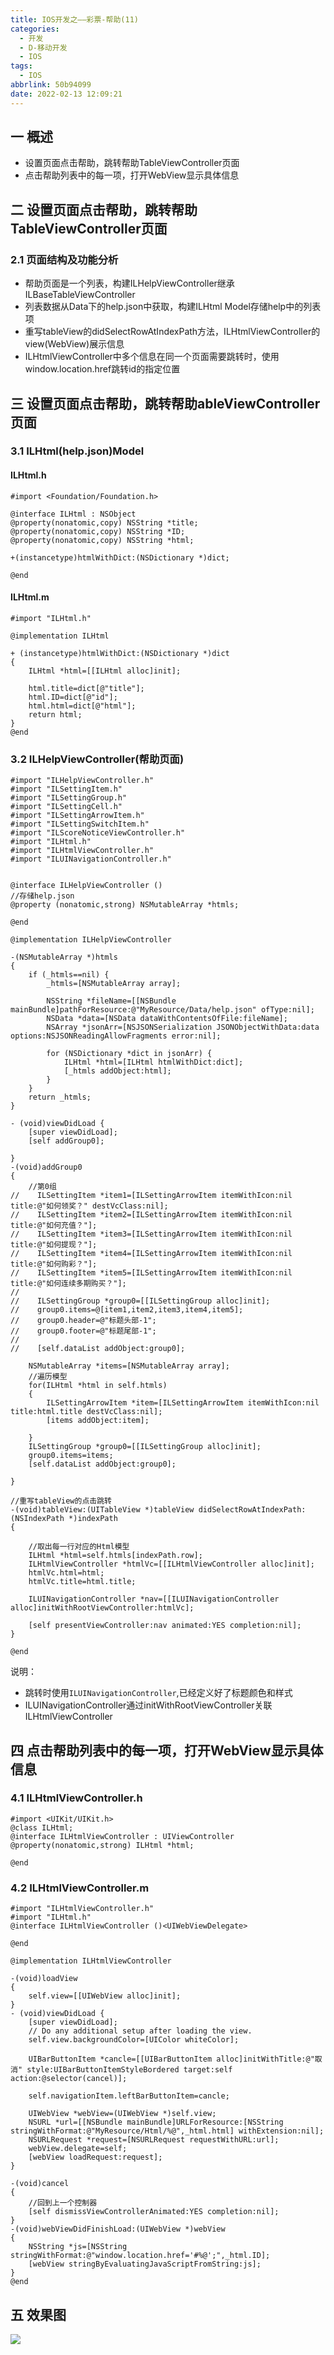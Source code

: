 ```yaml
---
title: IOS开发之——彩票-帮助(11)
categories:
  - 开发
  - D-移动开发
  - IOS
tags:
  - IOS
abbrlink: 50b94099
date: 2022-02-13 12:09:21
---
```

## 一 概述

* 设置页面点击帮助，跳转帮助TableViewController页面
* 点击帮助列表中的每一项，打开WebView显示具体信息

<!--more-->

## 二 设置页面点击帮助，跳转帮助TableViewController页面

### 2.1 页面结构及功能分析

* 帮助页面是一个列表，构建ILHelpViewController继承ILBaseTableViewController
* 列表数据从Data下的help.json中获取，构建ILHtml Model存储help中的列表项
* 重写tableView的didSelectRowAtIndexPath方法，ILHtmlViewController的view(WebView)展示信息
* ILHtmlViewController中多个信息在同一个页面需要跳转时，使用window.location.href跳转id的指定位置

##  三 设置页面点击帮助，跳转帮助ableViewController页面

### 3.1 ILHtml(help.json)Model

#### ILHtml.h

```
#import <Foundation/Foundation.h>

@interface ILHtml : NSObject
@property(nonatomic,copy) NSString *title;
@property(nonatomic,copy) NSString *ID;
@property(nonatomic,copy) NSString *html;

+(instancetype)htmlWithDict:(NSDictionary *)dict;

@end
```

####  ILHtml.m

```
#import "ILHtml.h"

@implementation ILHtml

+ (instancetype)htmlWithDict:(NSDictionary *)dict
{
    ILHtml *html=[[ILHtml alloc]init];
    
    html.title=dict[@"title"];
    html.ID=dict[@"id"];
    html.html=dict[@"html"];
    return html;
}
@end
```

### 3.2 ILHelpViewController(帮助页面)

```
#import "ILHelpViewController.h"
#import "ILSettingItem.h"
#import "ILSettingGroup.h"
#import "ILSettingCell.h"
#import "ILSettingArrowItem.h"
#import "ILSettingSwitchItem.h"
#import "ILScoreNoticeViewController.h"
#import "ILHtml.h"
#import "ILHtmlViewController.h"
#import "ILUINavigationController.h"


@interface ILHelpViewController ()
//存储help.json
@property (nonatomic,strong) NSMutableArray *htmls;

@end

@implementation ILHelpViewController

-(NSMutableArray *)htmls
{
    if (_htmls==nil) {
        _htmls=[NSMutableArray array];
        
        NSString *fileName=[[NSBundle mainBundle]pathForResource:@"MyResource/Data/help.json" ofType:nil];
        NSData *data=[NSData dataWithContentsOfFile:fileName];
        NSArray *jsonArr=[NSJSONSerialization JSONObjectWithData:data options:NSJSONReadingAllowFragments error:nil];

        for (NSDictionary *dict in jsonArr) {
            ILHtml *html=[ILHtml htmlWithDict:dict];
            [_htmls addObject:html];
        }
    }
    return _htmls;
}

- (void)viewDidLoad {
    [super viewDidLoad];
    [self addGroup0];

}
-(void)addGroup0
{
    //第0组
//    ILSettingItem *item1=[ILSettingArrowItem itemWithIcon:nil title:@"如何领奖？" destVcClass:nil];
//    ILSettingItem *item2=[ILSettingArrowItem itemWithIcon:nil title:@"如何充值？"];
//    ILSettingItem *item3=[ILSettingArrowItem itemWithIcon:nil title:@"如何提现？"];
//    ILSettingItem *item4=[ILSettingArrowItem itemWithIcon:nil title:@"如何购彩？"];
//    ILSettingItem *item5=[ILSettingArrowItem itemWithIcon:nil title:@"如何连续多期购买？"];
//
//    ILSettingGroup *group0=[[ILSettingGroup alloc]init];
//    group0.items=@[item1,item2,item3,item4,item5];
//    group0.header=@"标题头部-1";
//    group0.footer=@"标题尾部-1";
//
//    [self.dataList addObject:group0];
    
    NSMutableArray *items=[NSMutableArray array];
    //遍历模型
    for(ILHtml *html in self.htmls)
    {
        ILSettingArrowItem *item=[ILSettingArrowItem itemWithIcon:nil title:html.title destVcClass:nil];
        [items addObject:item];
        
    }
    ILSettingGroup *group0=[[ILSettingGroup alloc]init];
    group0.items=items;
    [self.dataList addObject:group0];

}

//重写tableView的点击跳转
-(void)tableView:(UITableView *)tableView didSelectRowAtIndexPath:(NSIndexPath *)indexPath
{
    
    //取出每一行对应的Html模型
    ILHtml *html=self.htmls[indexPath.row];
    ILHtmlViewController *htmlVc=[[ILHtmlViewController alloc]init];
    htmlVc.html=html;
    htmlVc.title=html.title;
    
    ILUINavigationController *nav=[[ILUINavigationController alloc]initWithRootViewController:htmlVc];
    
    [self presentViewController:nav animated:YES completion:nil];
}

@end
```

说明：

* 跳转时使用`ILUINavigationController`,已经定义好了标题颜色和样式
* ILUINavigationController通过initWithRootViewController关联ILHtmlViewController

## 四 点击帮助列表中的每一项，打开WebView显示具体信息

### 4.1 ILHtmlViewController.h

```
#import <UIKit/UIKit.h>
@class ILHtml;
@interface ILHtmlViewController : UIViewController
@property(nonatomic,strong) ILHtml *html;

@end
```

### 4.2 ILHtmlViewController.m

```
#import "ILHtmlViewController.h"
#import "ILHtml.h"
@interface ILHtmlViewController ()<UIWebViewDelegate>

@end

@implementation ILHtmlViewController

-(void)loadView
{
    self.view=[[UIWebView alloc]init];
}
- (void)viewDidLoad {
    [super viewDidLoad];
    // Do any additional setup after loading the view.
    self.view.backgroundColor=[UIColor whiteColor];
    
    UIBarButtonItem *cancle=[[UIBarButtonItem alloc]initWithTitle:@"取消" style:UIBarButtonItemStyleBordered target:self action:@selector(cancel)];
    
    self.navigationItem.leftBarButtonItem=cancle;
    
    UIWebView *webView=(UIWebView *)self.view;
    NSURL *url=[[NSBundle mainBundle]URLForResource:[NSString stringWithFormat:@"MyResource/Html/%@",_html.html] withExtension:nil];
    NSURLRequest *request=[NSURLRequest requestWithURL:url];
    webView.delegate=self;
    [webView loadRequest:request];
}

-(void)cancel
{
    //回到上一个控制器
    [self dismissViewControllerAnimated:YES completion:nil];
}
-(void)webViewDidFinishLoad:(UIWebView *)webView
{
    NSString *js=[NSString stringWithFormat:@"window.location.href='#%@';",_html.ID];
    [webView stringByEvaluatingJavaScriptFromString:js];
}
@end
```

## 五 效果图

![][1]


[1]:https://fastly.jsdelivr.net/gh/PGzxc/CDN@master/blog-ios/ios-caipiao-help-view.gif